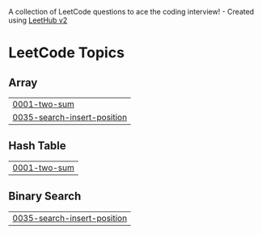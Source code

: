 A collection of LeetCode questions to ace the coding interview! - Created using [LeetHub v2](https://github.com/arunbhardwaj/LeetHub-2.0)
<!---LeetCode Topics Start-->
# LeetCode Topics
## Array
|  |
| ------- |
| [0001-two-sum](https://github.com/yvc1705/LeetCode-DSA/tree/master/0001-two-sum) |
| [0035-search-insert-position](https://github.com/yvc1705/LeetCode-DSA/tree/master/0035-search-insert-position) |
## Hash Table
|  |
| ------- |
| [0001-two-sum](https://github.com/yvc1705/LeetCode-DSA/tree/master/0001-two-sum) |
## Binary Search
|  |
| ------- |
| [0035-search-insert-position](https://github.com/yvc1705/LeetCode-DSA/tree/master/0035-search-insert-position) |
<!---LeetCode Topics End-->